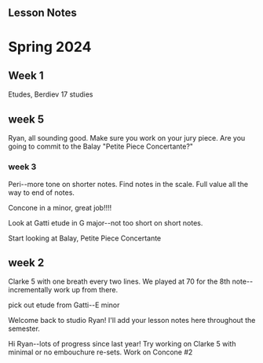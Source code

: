## Lesson Notes



# Spring 2024

## Week 1

Etudes, Berdiev 17 studies





## week 5

Ryan, all sounding good. Make sure you work on your jury piece. Are you going to commit to the Balay "Petite Piece Concertante?"

### week 3

Peri--more tone on shorter notes. Find notes in the scale. Full value all the way to end of notes.

Concone in a minor, great job!!!!

Look at Gatti etude in G major--not too short on short notes.

Start looking at Balay, Petite Piece Concertante

## week 2

Clarke 5 with one breath every two lines. We played at 70 for the 8th note--incrementally work up from there.

pick out etude from Gatti--E minor

Welcome back to studio Ryan! I'll add your lesson notes here throughout the semester.

Hi Ryan--lots of progress since last year! Try working on Clarke 5 with minimal or no embouchure re-sets.
Work on Concone #2